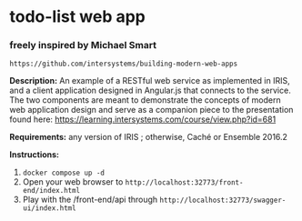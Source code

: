 # todo-list web app
### freely inspired by Michael Smart 
`https://github.com/intersystems/building-modern-web-apps`

__Description:__ An example of a RESTful web service as implemented in IRIS, and a client application designed in Angular.js that connects to the service. The two components are meant to demonstrate the concepts of modern web application design and serve as a companion piece to the presentation found here: https://learning.intersystems.com/course/view.php?id=681

__Requirements:__ any version of IRIS ; otherwise, Caché or Ensemble 2016.2

__Instructions:__

1. `docker compose up -d`
2. Open your web browser to `http://localhost:32773/front-end/index.html`
3. Play with the /front-end/api through `http://localhost:32773/swagger-ui/index.html`

